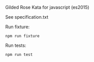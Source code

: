 Gilded Rose Kata for javascript (es2015)

See specification.txt

Run fixture:

    npm run fixture

Run tests:

    npm run test
